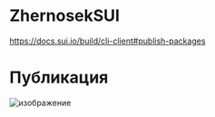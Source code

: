 # ZhernosekSUI

https://docs.sui.io/build/cli-client#publish-packages

# Публикация

![изображение](https://user-images.githubusercontent.com/17593539/197357200-b8e4bc3e-680c-424a-bef4-6787c1ed57f5.png)
